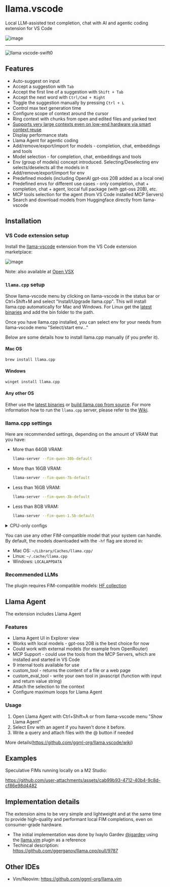 # llama.vscode

Local LLM-assisted text completion, chat with AI and agentic coding extension for VS Code

![image](https://github.com/user-attachments/assets/857acc41-0b6c-4899-8f92-3020208a21eb)

---

![llama vscode-swift0](https://github.com/user-attachments/assets/b19499d9-f50d-49d4-9dff-ff3e8ba23757)

## Features

- Auto-suggest on input
- Accept a suggestion with `Tab`
- Accept the first line of a suggestion with `Shift + Tab`
- Accept the next word with `Ctrl/Cmd + Right`
- Toggle the suggestion manually by pressing `Ctrl + L`
- Control max text generation time
- Configure scope of context around the cursor
- Ring context with chunks from open and edited files and yanked text
- [Supports very large contexts even on low-end hardware via smart context reuse](https://github.com/ggerganov/llama.cpp/pull/9787)
- Display performance stats
- Llama Agent for agentic coding
- Add/remove/export/import for models - completion, chat, embeddings and tools
- Model selection - for completion, chat, embeddings and tools
- Env (group of models) concept introduced. Selecting/Deselecting env selects/deselects all the models in it
- Add/remove/export/import for env
- Predefined models (including OpenAI gpt-oss 20B added as a local one) 
- Predefined envs for different use cases - only completion, chat + completion, chat + agent, loccal full package (with gpt-oss 20B), etc.
- MCP tools selection for the agent (from VS Code installed MCP Servers)
- Search and download models from Huggingface directly from llama-vscode

## Installation

### VS Code extension setup

Install the [llama-vscode](https://marketplace.visualstudio.com/items?itemName=ggml-org.llama-vscode) extension from the VS Code extension marketplace:

![image](https://github.com/user-attachments/assets/a5998b49-49c5-4623-b3a8-7100b72af27e)

Note: also available at [Open VSX](https://open-vsx.org/extension/ggml-org/llama-vscode)

### `llama.cpp` setup

Show llama-vscode menu by clicking on llama-vscode in the status bar or Ctrl+Shift+M and select "Install/Upgrade llama.cpp". This will install llama.cpp automatically for Mac and Windows. For Linux get the [latest binaries](https://github.com/ggerganov/llama.cpp/releases) and add the bin folder to the path.

Once you have llama.cpp installed, you can select env for your needs from llama-vscode menu "Select/start env..."

Below are some details how to install llama.cpp manually (if you prefer it).

#### Mac OS

```bash
brew install llama.cpp
```

#### Windows

```bash
winget install llama.cpp
```

#### Any other OS

Either use the [latest binaries](https://github.com/ggerganov/llama.cpp/releases) or [build llama.cpp from source](https://github.com/ggerganov/llama.cpp/blob/master/docs/build.md). For more information how to run the `llama.cpp` server, please refer to the [Wiki](https://github.com/ggml-org/llama.vscode/wiki).

### llama.cpp settings

Here are recommended settings, depending on the amount of VRAM that you have:

- More than 64GB VRAM:

  ```bash
  llama-server --fim-qwen-30b-default
  ```

- More than 16GB VRAM:

  ```bash
  llama-server --fim-qwen-7b-default
  ```

- Less than 16GB VRAM:

  ```bash
  llama-server --fim-qwen-3b-default
  ```

- Less than 8GB VRAM:

  ```bash
  llama-server --fim-qwen-1.5b-default
  ```

<details>
  <summary>CPU-only configs</summary>

These are `llama-server` settings for CPU-only hardware. Note that the quality will be significantly lower:

```bash
llama-server \
    -hf ggml-org/Qwen2.5-Coder-1.5B-Q8_0-GGUF \
    --port 8012 -ub 512 -b 512 --ctx-size 0 --cache-reuse 256
```

```bash
llama-server \
    -hf ggml-org/Qwen2.5-Coder-0.5B-Q8_0-GGUF \
    --port 8012 -ub 1024 -b 1024 --ctx-size 0 --cache-reuse 256
```
</details>

You can use any other FIM-compatible model that your system can handle. By default, the models downloaded with the `-hf` flag are stored in:

- Mac OS: `~/Library/Caches/llama.cpp/`
- Linux: `~/.cache/llama.cpp`
- Windows: `LOCALAPPDATA`

### Recommended LLMs

The plugin requires FIM-compatible models: [HF collection](https://huggingface.co/collections/ggml-org/llamavim-6720fece33898ac10544ecf9)

## Llama Agent

The extension includes Llama Agent

### Features
- Llama Agent UI in Explorer view
- Works with local models - gpt-oss 20B is the best choice for now
- Could work with external models (for example from OpenRouter)
- MCP Support - could use the tools from the MCP Servers, which are installed and started in VS Code
- 9 internal tools available for use
- custom_tool - returns the content of a file or a web page
- custom_eval_tool - write your own tool in javascript (function with input and return value string)
- Attach the selection to the context
- Configure maximum loops for Llama Agent

### Usage
1. Open Llama Agent with Ctrl+Shift+A or from llama-vscode menu "Show Llama Agent"
2. Select Env with an agent if you haven't done it before. 
3. Write a query and attach files with the @ button if needed

More details(https://github.com/ggml-org/llama.vscode/wiki) 

## Examples

Speculative FIMs running locally on a M2 Studio:

https://github.com/user-attachments/assets/cab99b93-4712-40b4-9c8d-cf86e98d4482

## Implementation details

The extension aims to be very simple and lightweight and at the same time to provide high-quality and performant local FIM completions, even on consumer-grade hardware.

- The initial implementation was done by Ivaylo Gardev [@igardev](https://github.com/igardev) using the [llama.vim](https://github.com/ggml-org/llama.vim) plugin as a reference
- Techincal description: https://github.com/ggerganov/llama.cpp/pull/9787

## Other IDEs

- Vim/Neovim: https://github.com/ggml-org/llama.vim
